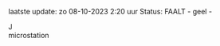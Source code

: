 laatste update: 
zo 08-10-2023  2:20   uur 
Status: FAALT - geel - 
<div class="service R">J</div><div class="service Y">microstation</div>